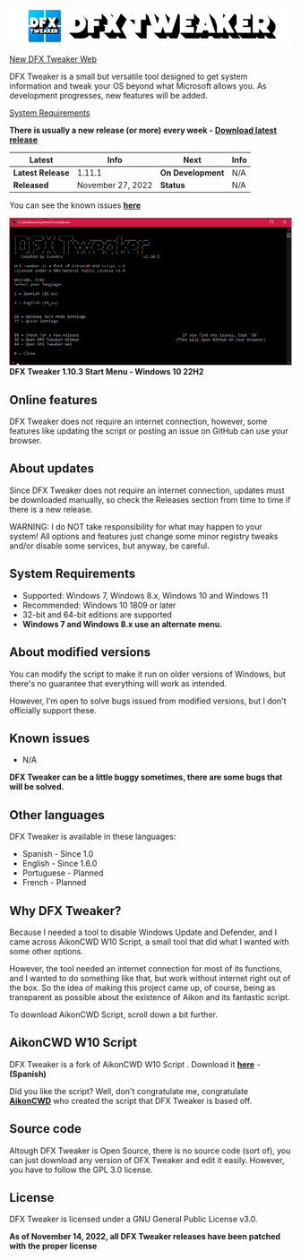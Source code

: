 ![](https://raw.githubusercontent.com/ivandfx/DFXTweaker/dfxtweakerweb/images/dfxilogo128.png)

[New DFX Tweaker Web](https://ivandfx.github.io/DFXTweaker)

DFX Tweaker is a small but versatile tool designed to get system information and tweak your OS beyond what Microsoft allows you. As development progresses, new features will be added.

[System Requirements](https://github.com/ivandfx/DFXTweaker#system-requirements)

**There is usually a new release (or more) every week -** [**Download latest release**](https://github.com/ivandfx/DFXTweaker/releases/download/1.11.1/DFXTweaker1.11.1.vbs)

|Latest|Info|Next|Info|
|---|---|---|---|
|**Latest Release**|1.11.1|**On Development**|N/A|
|**Released**|November 27, 2022|**Status**|N/A|

You can see the known issues [**here**](https://github.com/ivandfx/DFXTweaker#known-issues)

![](https://raw.githubusercontent.com/ivandfx/DFXTweaker/dfxtweakerweb/images/1.10.3language.png)
**DFX Tweaker 1.10.3 Start Menu - Windows 10 22H2**

## Online features
DFX Tweaker does not require an internet connection, however, some features like updating the script or posting an issue on GitHub can use your browser.

## About updates
Since DFX Tweaker does not require an internet connection, updates must be downloaded manually, so check the Releases section from time to time if there is a new release.

WARNING: I do NOT take responsibility for what may happen to your system! All options and features just change some minor registry tweaks and/or disable some services, but anyway, be careful.

## System Requirements
- Supported: Windows 7, Windows 8.x, Windows 10 and Windows 11
- Recommended: Windows 10 1809 or later
- 32-bit and 64-bit editions are supported
- **Windows 7 and Windows 8.x use an alternate menu.**

## About modified versions
You can modify the script to make it run on older versions of Windows, but there's no guarantee that everything will work as intended.

However, I'm open to solve bugs issued from modified versions, but I don't officially support these.

## Known issues
- N/A

**DFX Tweaker can be a little buggy sometimes, there are some bugs that will be solved.**

## Other languages
DFX Tweaker is available in these languages:
- Spanish - Since 1.0
- English - Since 1.6.0
- Portuguese - Planned
- French - Planned

## Why DFX Tweaker?
Because I needed a tool to disable Windows Update and Defender, and I came across AikonCWD W10 Script, a small tool that did what I wanted with some other options.

However, the tool needed an internet connection for most of its functions, and I wanted to do something like that, but work without internet right out of the box. So the idea of making this project came up, of course, being as transparent as possible about the existence of Aikon and its fantastic script.

To download AikonCWD Script, scroll down a bit further.

## AikonCWD W10 Script
DFX Tweaker is a fork of AikonCWD W10 Script . Download it [**here**](https://github.com/aikoncwd/win10script) - **(Spanish)**

Did you like the script? Well, don't congratulate me, congratulate [**AikonCWD**](https://github.com/aikoncwd) who created the script that DFX Tweaker is based off.

## Source code
Altough DFX Tweaker is Open Source, there is no source code (sort of), you can just download any version of DFX Tweaker and edit it easily. However, you have to follow the GPL 3.0 license.

## License
DFX Tweaker is licensed under a GNU General Public License v3.0.

**As of November 14, 2022, all DFX Tweaker releases have been patched with the proper license**
